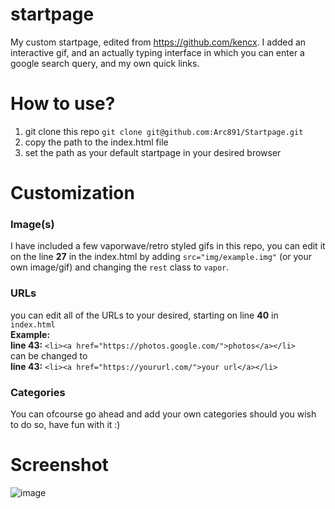 # startpage
My custom startpage, edited from https://github.com/kencx. I added an interactive gif, and an actually typing interface in which you can enter a google search query, and my own quick links.

# How to use?

1. git clone this repo
```git clone git@github.com:Arc891/Startpage.git```
2. copy the path to the index.html file
3. set the path as your default startpage in your desired browser

# Customization

### Image(s)
I have included a few vaporwave/retro styled gifs in this repo, you can edit it on the line <b>27</b> in the index.html by adding ```src="img/example.img"``` (or your own image/gif) and changing the ```rest``` class to ```vapor```.

### URLs
you can edit all of the URLs to your desired, starting on line **40** in ```index.html```
<br> **Example:** <br>
**line 43:** ```<li><a href="https://photos.google.com/">photos</a></li>``` <br >can be changed to <br> **line 43:** ```<li><a href="https://yoururl.com/">your url</a></li>```

### Categories

You can ofcourse go ahead and add your own categories should you wish to do so, have fun with it :)

# Screenshot
![image](https://i.imgur.com/0o38VuJ.png)